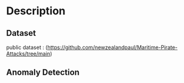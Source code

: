 # Description 
## Dataset
public dataset : (https://github.com/newzealandpaul/Maritime-Pirate-Attacks/tree/main)
## Anomaly Detection
